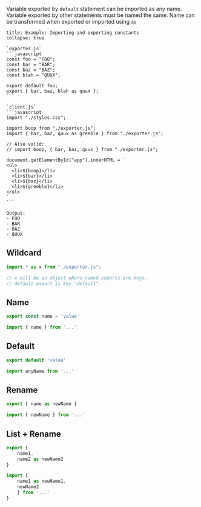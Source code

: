 

Variable exported by `default` statement can be imported as any name.
Variable exported by other statements must be named the same.
Name can be transformed when exported or imported using `as`

````ad-example
title: Example: Importing and exporting constants
collapse: true

`exporter.js`
```javascript
const foo = "FOO";
const bar = "BAR";
const baz = "BAZ";
const blah = "QUUX";

export default foo;
export { bar, baz, blah as quux };
```

`client.js`
```javascript
import "./styles.css";

import boop from "./exporter.js";
import { bar, baz, quux as greeble } from "./exporter.js";

// Also valid:
// import boop, { bar, baz, quux } from "./exporter.js";

document.getElementById("app").innerHTML = `
<ul>
  <li>${boop}</li>
  <li>${bar}</li>
  <li>${baz}</li>
  <li>${greeble}</li>
</ul>
`
```

Output:
- FOO
- BAR
- BAZ
- QUUX
````


## Wildcard
```javascript
import * as x from "./exporter.js";

// x will be an object where named exports are keys.
// default export is key "default".
```

## Name
```javascript
export const name = 'value'

import { name } from '...'
```

## Default 
```javascript
export default 'value'

import anyName from '...'
```

## Rename
```javascript
export { name as newName }

import { newName } from '...'
```

## List + Rename
```javascript
export {
	name1,
	name2 as newName2
}

import {
	name1 as newName1,
	newName2
	} from '...'
}
```

